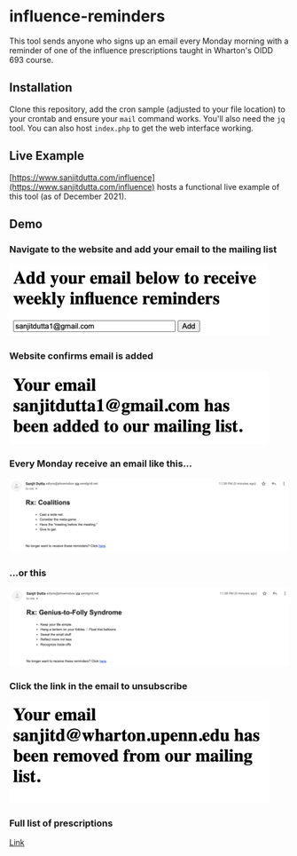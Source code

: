 # influence-reminders

This tool sends anyone who signs up an email every Monday morning with a reminder
of one of the influence prescriptions taught in Wharton's OIDD 693 course.

## Installation

Clone this repository, add the cron sample (adjusted to your file location) to
your crontab and ensure your `mail` command works. You'll also need the `jq` tool.
You can also host `index.php` to get the web interface working.

## Live Example

[https://www.sanjitdutta.com/influence](https://www.sanjitdutta.com/influence)
hosts a functional live example of this tool (as of December 2021).

## Demo

### Navigate to the website and add your email to the mailing list

![Step 1](./assets/step-1.png)

### Website confirms email is added

![Step 2](./assets/step-2.png)

### Every Monday receive an email like this...
![Step 3.1](./assets/step-3.1.png)

### ...or this
![Step 3.2](./assets/step-3.2.png)

### Click the link in the email to unsubscribe
![Step 4](./assets/step-4.png)

### Full list of prescriptions

[Link](https://www.sanjitdutta.com/influence/influence-reminders.html)
